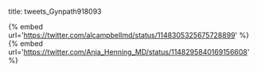 title: tweets_Gynpath918093

{% embed url='https://twitter.com/alcampbellmd/status/1148305325675728899' %}
{% embed url='https://twitter.com/Ania_Henning_MD/status/1148295840169156608' %}
